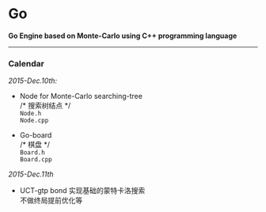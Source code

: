 # Go
**Go Engine based on Monte-Carlo using C++ programming language**

---

### Calendar
*2015-Dec.10th:*  

+ Node for Monte-Carlo searching-tree  
	/* 搜索树结点 */  
	`Node.h`  
	`Node.cpp`  

+ Go-board  
	/* 棋盘 */  
	`Board.h`  
	`Board.cpp`  

*2015-Dec.11th*

+ UCT-gtp bond
	实现基础的蒙特卡洛搜索  
	不做终局提前优化等
